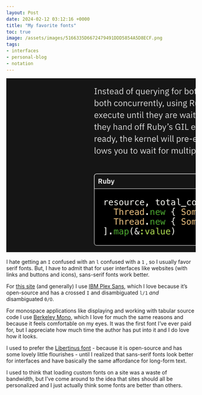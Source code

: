 ```yaml
---
layout: Post
date: 2024-02-12 03:12:16 +0000
title: "My favorite fonts"
toc: true
image: /assets/images/5166335D6672479491DDD5854A5D8ECF.png
tags:
- interfaces
- personal-blog
- notation
---
```


![](/assets/images/5166335D6672479491DDD5854A5D8ECF.png)

I hate getting an `I` confused with an `l` confused with a `1` , so I usually favor serif fonts\. But, I have to admit that for user interfaces like websites \(with links and buttons and icons\), sans\-serif fonts work better\.

For [this site](/about-this-site) (and generally) I use [IBM Plex Sans](https://www.ibm.com/plex/), which I love because it’s open\-source and has a crossed `I` and disambiguated `l/1` _and_ disambiguated `0/O`\.

For monospace applications like displaying and working with tabular source code I use [Berkeley Mono](https://berkeleygraphics.com/typefaces/berkeley-mono/), which I love for much the same reasons and because it feels comfortable on my eyes\. It was the first font I’ve ever paid for, but I appreciate how much time the author has put into it and I do love how it looks\.

I used to prefer the [Libertinus font](https://github.com/alerque/libertinus) - because it is open\-source and has some lovely little flourishes - until I realized that sans-serif fonts look better for interfaces and have basically the same affordance for long-form text.

I used to think that loading custom fonts on a site was a waste of bandwidth, but I’ve come around to the idea that sites should all be personalized and I just actually think some fonts are better than others\.
